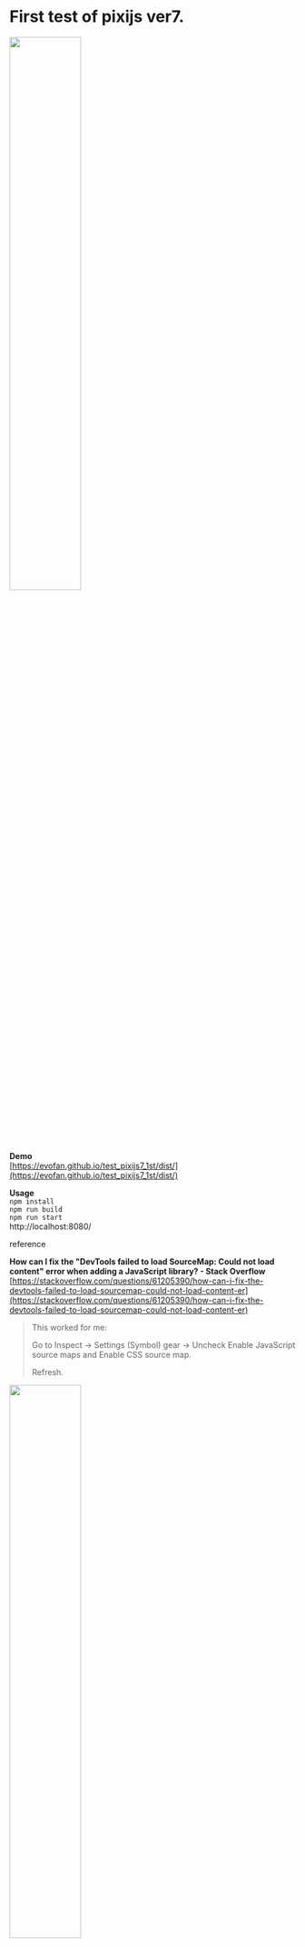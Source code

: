 # First test of pixijs ver7.

<img src="https://evofan.github.io/test_pixijs7_1st/screenshot/pic_pixijs7_1st_test3.jpg" width="50%">  

**Demo**  
[https://evofan.github.io/test_pixijs7_1st/dist/](https://evofan.github.io/test_pixijs7_1st/dist/)  

**Usage**  
`npm install`  
`npm run build`  
`npm run start`  
http://localhost:8080/  

reference

**How can I fix the "DevTools failed to load SourceMap: Could not load content" error when adding a JavaScript library? - Stack Overflow**  
[https://stackoverflow.com/questions/61205390/how-can-i-fix-the-devtools-failed-to-load-sourcemap-could-not-load-content-er](https://stackoverflow.com/questions/61205390/how-can-i-fix-the-devtools-failed-to-load-sourcemap-could-not-load-content-er)  
>This worked for me:
>
>Go to Inspect → Settings (Symbol) gear → Uncheck Enable JavaScript source maps and Enable CSS source map.
>
>Refresh.
<img src="https://evofan.github.io/test_pixijs7_1st/screenshot/pic_pixijs7_1st_test1.jpg" width="50%">  
<img src="https://evofan.github.io/test_pixijs7_1st/screenshot/pic_pixijs7_1st_test2.jpg" width="50%">  

or use below.

**DevTools failed to load SourceMap for webpack:///node_modules//....js.map HTTP error: status code 404, net::ERR_UNKNOWN_URL_SCHEME**  
[https://stackoverflow.com/questions/61767538/devtools-failed-to-load-sourcemap-for-webpack-node-modules-js-map-http-e](https://stackoverflow.com/questions/61767538/devtools-failed-to-load-sourcemap-for-webpack-node-modules-js-map-http-e)  
>devtool: "eval-cheap-source-map"  
>Add this to your webpack config and that's it.  
<img src="https://evofan.github.io/test_pixijs7_1st/screenshot/pic_pixijs7_1st_test4.jpg" width="50%">  

**v7 Migration Guide**  
[https://github.com/pixijs/pixijs/wiki/v7-Migration-Guide](https://github.com/pixijs/pixijs/wiki/v7-Migration-Guide)  

↓のような警告が出てる  
Errror with Permissions-Policy header: Origin trial controlled feature not enabled: 'interest-cohort'.  

**GitHubに謎のHTTPレスポンスヘッダが含まれている**  
[https://qiita.com/rana_kualu/items/453d7c4d551e0e6063f3]()  
>permissions-policy: interest-cohort=()  
